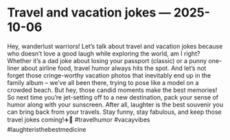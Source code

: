 # Travel and vacation jokes — 2025-10-06

Hey, wanderlust warriors! Let’s talk about travel and vacation jokes because who doesn’t love a good laugh while exploring the world, am I right? Whether it’s a dad joke about losing your passport (classic) or a punny one-liner about airline food, travel humor always hits the spot. And let’s not forget those cringe-worthy vacation photos that inevitably end up in the family album – we’ve all been there, trying to pose like a model on a crowded beach. But hey, those candid moments make the best memories! So next time you’re jet-setting off to a new destination, pack your sense of humor along with your sunscreen. After all, laughter is the best souvenir you can bring back from your travels. Stay funny, stay fabulous, and keep those travel jokes coming!✈️🌴 #travelhumor #vacayvibes #laughteristhebestmedicine